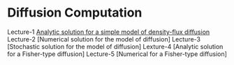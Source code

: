 # Diffusion Computation
Lecture-1 [Analytic solution for a simple model of density-flux diffusion](http://nbviewer.ipython.org/github/alvason/Diffusion-pulse/blob/master/Diffusion-analytic.ipynb)
Lecture-2 [Numerical solution for the model of diffusion]
Lecture-3 [Stochastic solution for the model of diffusion]
Lexture-4 [Analytic solution for a Fisher-type diffusion]
Lecture-5 [Numerical for a Fisher-type diffusion]
